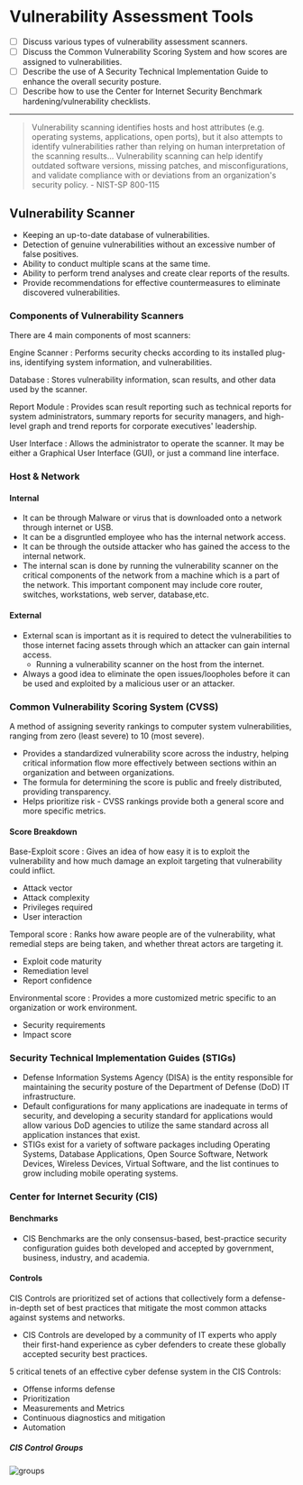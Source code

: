 
# Vulnerability Assessment Tools

- [ ] Discuss various types of vulnerability assessment scanners.
- [ ] Discuss the Common Vulnerability Scoring System and how scores are assigned to vulnerabilities.
- [ ] Describe the use of A Security Technical Implementation Guide to enhance the overall security posture.
- [ ] Describe how to use the Center for Internet Security Benchmark hardening/vulnerability checklists.

---

> Vulnerability scanning identifies hosts and host attributes (e.g. operating systems, applications, open ports), but it also attempts to identify vulnerabilities rather than relying on human interpretation of the scanning results... Vulnerability scanning can help identify outdated software versions, missing patches, and misconfigurations, and validate compliance with or deviations from an organization's security policy. - NIST-SP 800-115

## Vulnerability Scanner

- Keeping an up-to-date database of vulnerabilities.
- Detection of genuine vulnerabilities without an excessive number of false positives.
- Ability to conduct multiple scans at the same time.
- Ability to perform trend analyses and create clear reports of the results.
- Provide recommendations for effective countermeasures to eliminate discovered vulnerabilities.

### Components of Vulnerability Scanners

There are 4 main components of most scanners:

Engine Scanner
: Performs security checks according to its installed plug-ins, identifying system information, and vulnerabilities.

Database
: Stores vulnerability information, scan results, and other data used by the scanner.

Report Module
: Provides scan result reporting such as technical reports for system administrators, summary reports for security managers, and high-level graph and trend reports for corporate executives' leadership.

User Interface
: Allows the administrator to operate the scanner. It may be either a Graphical User Interface (GUI), or just a command line interface.

### Host & Network

#### Internal

- It can be through Malware or virus that is downloaded onto a network through internet or USB.
- It can be a disgruntled employee who has the internal network access.
- It can be through the outside attacker who has gained the access to the internal network.
- The internal scan is done by running the vulnerability scanner on the critical components of the network from a machine which is a part of the network. This important component may include core router, switches, workstations, web server, database,etc.

#### External

- External scan is important as it is required to detect the vulnerabilities to those internet facing assets through which an attacker can gain internal access.
  - Running a vulnerability scanner on the host from the internet.
- Always a good idea to eliminate the open issues/loopholes before it can be used and exploited by a malicious user or an attacker.

### Common Vulnerability Scoring System (CVSS)

A method of assigning severity rankings to computer system vulnerabilities, ranging from zero (least severe) to 10 (most severe).

- Provides a standardized vulnerability score across the industry, helping critical information flow more effectively between sections within an organization and between organizations.
- The formula for determining the score is public and freely distributed, providing transparency.
- Helps prioritize risk - CVSS rankings provide both a general score and more specific metrics.

#### Score Breakdown

Base-Exploit score
: Gives an idea of how easy it is to exploit the vulnerability and how much damage an exploit targeting that vulnerability could inflict.
- Attack vector
- Attack complexity
- Privileges required
- User interaction


Temporal score
: Ranks how aware people are of the vulnerability, what remedial steps are being taken, and whether threat actors are targeting it.
- Exploit code maturity
- Remediation level
- Report confidence


Environmental score
: Provides a more customized metric specific to an organization or work environment.
- Security requirements
- Impact score

### Security Technical Implementation Guides (STIGs)

- Defense Information Systems Agency (DISA) is the entity responsible for maintaining the security posture of the Department of Defense (DoD) IT infrastructure.
- Default configurations for many applications are inadequate in terms of security, and developing a security standard for applications would allow various DoD agencies to utilize the same standard across all application instances that exist.
- STIGs exist for a variety of software packages including Operating Systems, Database Applications, Open Source Software, Network Devices, Wireless Devices, Virtual Software, and the list continues to grow including mobile operating systems.

### Center for Internet Security (CIS)

#### Benchmarks

- CIS Benchmarks are the only consensus-based, best-practice security configuration guides both developed and accepted by government, business, industry, and academia.

#### Controls

CIS Controls are prioritized set of actions that collectively form a defense-in-depth set of best practices that mitigate the most common attacks against systems and networks.

- CIS Controls are developed by a community of IT experts who apply their first-hand experience as cyber defenders to create these globally accepted security best practices.

5 critical tenets of an effective cyber defense system in the CIS Controls:

- Offense informs defense
- Prioritization
- Measurements and Metrics
- Continuous diagnostics and mitigation
- Automation

##### CIS Control Groups

![groups](https://broadviewnetworks.ca/wp-content/uploads/2020/11/CIS-Control-Groups.png)
